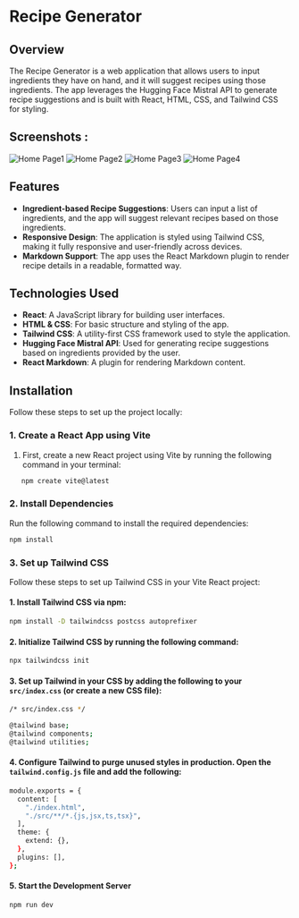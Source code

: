# Recipe Generator## OverviewThe Recipe Generator is a web application that allows users to input ingredients they have on hand, and it will suggest recipes using those ingredients. The app leverages the Hugging Face Mistral API to generate recipe suggestions and is built with React, HTML, CSS, and Tailwind CSS for styling.## Screenshots :![Home Page1](images/image1)![Home Page2](images/image2)![Home Page3](images/image4)![Home Page4](images/image5)## Features- **Ingredient-based Recipe Suggestions**: Users can input a list of ingredients, and the app will suggest relevant recipes based on those ingredients.- **Responsive Design**: The application is styled using Tailwind CSS, making it fully responsive and user-friendly across devices.- **Markdown Support**: The app uses the React Markdown plugin to render recipe details in a readable, formatted way.## Technologies Used- **React**: A JavaScript library for building user interfaces.- **HTML & CSS**: For basic structure and styling of the app.- **Tailwind CSS**: A utility-first CSS framework used to style the application.- **Hugging Face Mistral API**: Used for generating recipe suggestions based on ingredients provided by the user.- **React Markdown**: A plugin for rendering Markdown content.## InstallationFollow these steps to set up the project locally:### 1. Create a React App using Vite1. First, create a new React project using Vite by running the following command in your terminal:```bash   npm create vite@latest    ```### 2. Install DependenciesRun the following command to install the required dependencies:```bashnpm install```### 3. Set up Tailwind CSSFollow these steps to set up Tailwind CSS in your Vite React project:#### 1. Install Tailwind CSS via npm:```bashnpm install -D tailwindcss postcss autoprefixer```#### 2. Initialize Tailwind CSS by running the following command:```bashnpx tailwindcss init```#### 3. Set up Tailwind in your CSS by adding the following to your `src/index.css` (or create a new CSS file):```bash/* src/index.css */@tailwind base;@tailwind components;@tailwind utilities;```#### 4. Configure Tailwind to purge unused styles in production. Open the `tailwind.config.js` file and add the following:```bashmodule.exports = {  content: [    "./index.html",    "./src/**/*.{js,jsx,ts,tsx}",  ],  theme: {    extend: {},  },  plugins: [],};```#### 5. Start the Development Server```bashnpm run dev```
